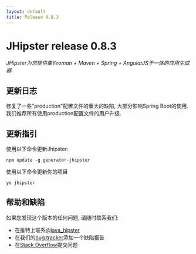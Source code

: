 ```yaml
---
layout: default
title: Release 0.8.3
---
```


JHipster release 0.8.3
==================

*JHipster为您提供集Yeoman + Maven + Spring + AngularJS于一体的应用生成器.*

更新日志
----------

修复了一些"production"配置文件的重大的缺陷, 大部分影响Spring Boot的使用. 我们推荐所有使用production配置文件的用户升级.

更新指引
------------

使用以下命令更新Jhipster:

```
npm update -g generator-jhipster
```

使用以下命令更新你的项目

```
yo jhipster
```

帮助和缺陷
--------------

如果您发现这个版本的任何问题, 请随时联系我们:

- 在推特上联系[@java_hipster](https://twitter.com/java_hipster)
- 在我们的[bug tracker](https://github.com/jhipster/generator-jhipster/issues?state=open)添加一个缺陷报告
- 在[Stack Overflow](http://stackoverflow.com/tags/jhipster/info)提交问题
